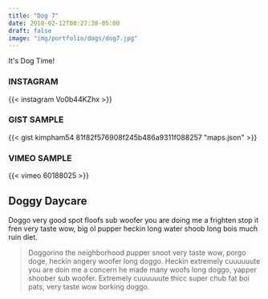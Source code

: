 ```yaml
---
title: "Dog 7"
date: 2018-02-12T00:27:38-05:00
draft: false
image: "img/portfolio/dogs/dog7.jpg"
---
```



It's Dog Time!

### INSTAGRAM

{{< instagram Vo0b44KZhx >}}


### GIST SAMPLE

{{< gist kimpham54 81f82f576908f245b486a9311f088257 "maps.json" >}}


### VIMEO SAMPLE

{{< vimeo 60188025 >}}

## Doggy Daycare

Doggo very good spot floofs sub woofer you are doing me a frighten stop it fren very taste wow, big ol pupper heckin long water shoob long bois much ruin diet.

> Doggorino the neighborhood pupper snoot very taste wow, porgo doge, heckin angery woofer long doggo. Heckin extremely cuuuuuute you are doin me a concern he made many woofs long doggo, yapper shoober sub woofer. Extremely cuuuuuute thicc super chub fat boi pats, very taste wow borking doggo.
